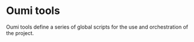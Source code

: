 # Oumi tools

Oumi tools define a series of global scripts for the use and orchestration of the project.
